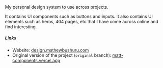 My personal design system to use across projects.

It contains UI components such as buttons and inputs. It also contains UI elements such as heros, 404 pages, etc that I have come across online and find interesting.

##### Links

- Website: [design.mathewbushuru.com](https://design.mathewbushuru.com/)
- Original version of the project (`original` branch): [matt-components.vercel.app](https://matt-components.vercel.app/)

